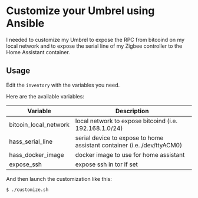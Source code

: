 # Customize your Umbrel using Ansible

I needed to customize my Umbrel to expose the RPC from bitcoind on my
local network and to expose the serial line of my Zigbee controller to
the Home Assistant container.

## Usage

Edit the `inventory` with the variables you need.

Here are the available variables:

| Variable                | Description                                                             |
|-------------------------|-------------------------------------------------------------------------|
| bitcoin\_local\_network | local network to expose bitcoind (i.e. 192.168.1.0/24)                  |
| hass\_serial\_line      | serial device to expose to home assistant container (i.e. /dev/ttyACM0) |
| hass\_docker\_image     | docker image to use for home assistant                                  |
| expose\_ssh             | expose ssh in tor if set                                                |

And then launch the customization like this:

```ShellSession
$ ./customize.sh
```
